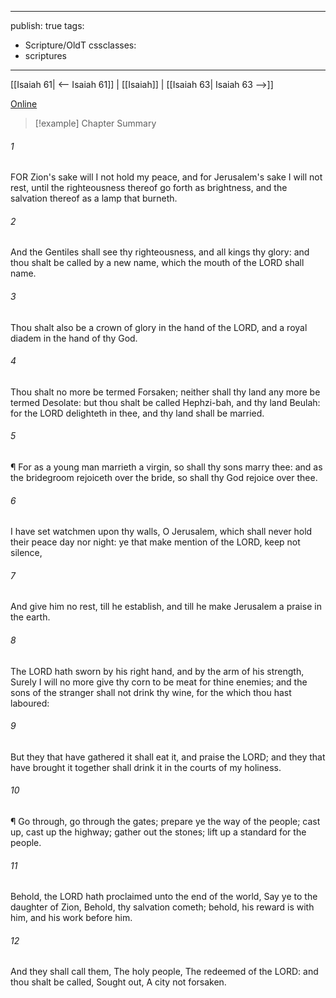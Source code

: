 

---
publish: true
tags:
  - Scripture/OldT
cssclasses:
  - scriptures
---
[[Isaiah 61| <-- Isaiah 61]] | [[Isaiah]] | [[Isaiah 63| Isaiah 63 -->]]

[Online](https://churchofjesuschrist.org/study/scriptures/ot/isa/62?lang=eng)

>[!example] Chapter Summary
>
###### 1
FOR Zion's sake will I not hold my peace, and for Jerusalem's sake I will not rest, until the righteousness thereof go forth as brightness, and the salvation thereof as a lamp that burneth.
###### 2
And the Gentiles shall see thy righteousness, and all kings thy glory: and thou shalt be called by a new name, which the mouth of the LORD shall name.
###### 3
Thou shalt also be a crown of glory in the hand of the LORD, and a royal diadem in the hand of thy God.
###### 4
Thou shalt no more be termed Forsaken; neither shall thy land any more be termed Desolate: but thou shalt be called Hephzi-bah, and thy land Beulah: for the LORD delighteth in thee, and thy land shall be married.
###### 5
¶ For as a young man marrieth a virgin, so shall thy sons marry thee: and as the bridegroom rejoiceth over the bride, so shall thy God rejoice over thee.
###### 6
I have set watchmen upon thy walls, O Jerusalem, which shall never hold their peace day nor night: ye that make mention of the LORD, keep not silence,
###### 7
And give him no rest, till he establish, and till he make Jerusalem a praise in the earth.
###### 8
The LORD hath sworn by his right hand, and by the arm of his strength, Surely I will no more give thy corn to be meat for thine enemies; and the sons of the stranger shall not drink thy wine, for the which thou hast laboured:
###### 9
But they that have gathered it shall eat it, and praise the LORD; and they that have brought it together shall drink it in the courts of my holiness.
###### 10
¶ Go through, go through the gates; prepare ye the way of the people; cast up, cast up the highway; gather out the stones; lift up a standard for the people.
###### 11
Behold, the LORD hath proclaimed unto the end of the world, Say ye to the daughter of Zion, Behold, thy salvation cometh; behold, his reward is with him, and his work before him.
###### 12
And they shall call them, The holy people, The redeemed of the LORD: and thou shalt be called, Sought out, A city not forsaken.



